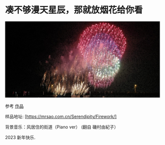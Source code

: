 # 凑不够漫天星辰，那就放烟花给你看

![Firework](static/demo.jpg)

参考 [作品](https://openprocessing.org/sketch/1727271)

样品地址: [https://mrsao.com.cn/Serendipity/Firework/]

背景音乐：风居住的街道（Piano ver） (翻自 磯村由紀子）

2023 新年快乐.
